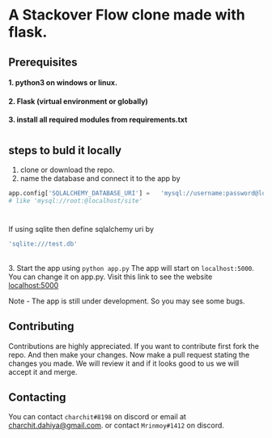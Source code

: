 # A Stackover Flow clone made with flask.

## Prerequisites
#### 1. python3 on windows or linux.
#### 2. Flask (virtual environment or globally)
#### 3. install all required modules from requirements.txt

#

## steps to buld it locally 
1. clone or download the repo.
2. name the database and connect it to the app by  
```python
app.config['SQLALCHEMY_DATABASE_URI'] =   'mysql://username:password@localhost/db_name' 
# like 'mysql://root:@localhost/site' 
```
#

If using sqlite then define sqlalchemy uri by 
```bash
'sqlite:///test.db'
``` 

<br>3. Start the app using `python app.py` The app will start on `localhost:5000`. You can change it on app.py. Visit this link to see the website [localhost:5000](localhost:5000)

Note - The app is still under development. So you may see some bugs.
## Contributing
Contributions are highly appreciated. If you want to contribute first fork the repo. And then make your changes. Now make a pull request stating the changes you made. We will review it and if it looks good to us we will accept it and merge.
## Contacting
You can contact `charchit#8198` on discord or email at charchit.dahiya@gmail.com.
or contact `Mrinmoy#1412` on discord.
